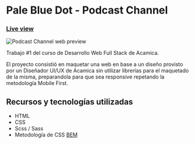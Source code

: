 # Pale Blue Dot - Podcast Channel

### [Live view](https://fvittorello.github.io/PodcastChannel)

![Podcast Channel web preview](https://fvittorello.github.io/assets/md/podcastChannel/mockups_PodcastChannel.png)

Trabajo #1 del curso de Desarrollo Web Full Stack de Acamica.

El proyecto consistió en maquetar una web en base a un diseño provisto por un Diseñador UI/UX de Acamica sin utilizar librerías para el maquetado de la misma, preparandola para que sea responsive repetando la metodología Mobile First.

## Recursos y tecnologías utilizadas

- HTML
- CSS
- Scss / Sass
- Metodología de CSS [BEM](http://getbem.com/)
